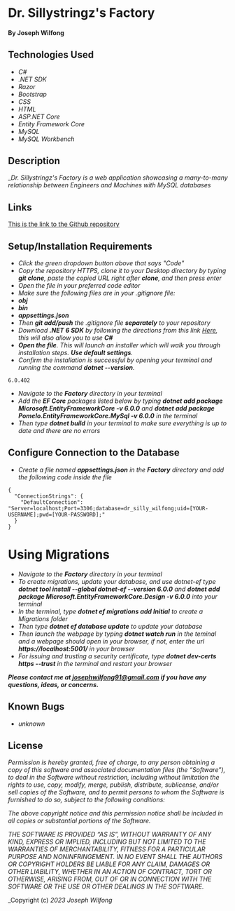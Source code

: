 # Dr. Sillystringz's Factory


#### By Joseph Wilfong

## Technologies Used

* _C#_
* _.NET SDK_
* _Razor_
* _Bootstrap_
* _CSS_
* _HTML_
* _ASP.NET Core_
* _Entity Framework Core_
* _MySQL_
* _MySQL Workbench_




## Description

__Dr. Sillystringz's Factory is a web application showcasing a many-to-many relationship between Engineers and Machines with MySQL databases_

## Links

[This is the link to the Github repository](https://github.com/jcarenza67/Dr.-Sillystringzs-Factory) 


## Setup/Installation Requirements

* _Click the green dropdown button above that says "Code"_
* _Copy the repository HTTPS, clone it to your Desktop directory by typing ***git clone***, paste the copied URL right after **clone**, and then press enter_
* _Open the file in your preferred code editor_
* _Make sure the following files are in your .gitignore file:_
* ***obj***
* ***bin***
* ***appsettings.json***
* _Then ***git add/push*** the .gitignore file ***separately*** to your repository_
* _Download ***.NET 6 SDK*** by following the directions from this link [Here](https://dotnet.microsoft.com/en-us/download/dotnet/6.0), this will also allow you to use **C#**_
* _**Open the file**. This will launch an installer which will walk you through installation steps. ***Use default settings***._
* _Confirm the installation is successful by opening your terminal and running the command ***dotnet --version***._
```
6.0.402
```
* _Navigate to the ***Factory*** directory in your terminal_
* _Add the ***EF Core*** packages listed below by typing ***dotnet add package Microsoft.EntityFrameworkCore -v 6.0.0*** and ***dotnet add package Pomelo.EntityFrameworkCore.MySql -v 6.0.0*** in the terminal_
* _Then type ***dotnet build*** in your terminal to make sure everything is up to date and there are no errors_

## Configure Connection to the Database

* _Create a file named ***appsettings.json*** in the ***Factory*** directory and add the following code inside the file_
```
{
  "ConnectionStrings": {
    "DefaultConnection": "Server=localhost;Port=3306;database=dr_silly_wilfong;uid=[YOUR-USERNAME];pwd=[YOUR-PASSWORD];"
  }
}
```

# Using Migrations

* _Navigate to the ***Factory*** directory in your terminal_
* _To create migrations, update your database, and use dotnet-ef type ***dotnet tool install --global dotnet-ef --version 6.0.0*** and ***dotnet add package Microsoft.EntityFrameworkCore.Design -v 6.0.0*** into your terminal_
* _In the terminal, type ***dotnet ef migrations add Initial*** to create a Migrations folder_
* _Then type ***dotnet ef database update*** to update your database_
* _Then launch the webpage by typing ***dotnet watch run*** in the teminal and a webpage should open in your browser, if not, enter the url ***https://localhost:5001/*** in your browser_
* _For issuing and trusting a security certificate, type ***dotnet dev-certs https --trust*** in the terminal and restart your browser_




***_Please contact me at josephwilfong91@gmail.com if you have any questions, ideas, or concerns._***


## Known Bugs

* _unknown_

## License


_Permission is hereby granted, free of charge, to any person obtaining a copy of this software and associated documentation files (the “Software”), to deal in the Software without restriction, including without limitation the rights to use, copy, modify, merge, publish, distribute, sublicense, and/or sell copies of the Software, and to permit persons to whom the Software is furnished to do so, subject to the following conditions:_

_The above copyright notice and this permission notice shall be included in all copies or substantial portions of the Software._

_THE SOFTWARE IS PROVIDED “AS IS”, WITHOUT WARRANTY OF ANY KIND, EXPRESS OR IMPLIED, INCLUDING BUT NOT LIMITED TO THE WARRANTIES OF MERCHANTABILITY, FITNESS FOR A PARTICULAR PURPOSE AND NONINFRINGEMENT. IN NO EVENT SHALL THE AUTHORS OR COPYRIGHT HOLDERS BE LIABLE FOR ANY CLAIM, DAMAGES OR OTHER LIABILITY, WHETHER IN AN ACTION OF CONTRACT, TORT OR OTHERWISE, ARISING FROM, OUT OF OR IN CONNECTION WITH THE SOFTWARE OR THE USE OR OTHER DEALINGS IN THE SOFTWARE._

_Copyright (c) _2023_ _Joseph Wilfong_